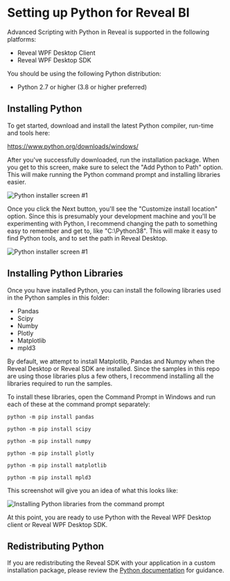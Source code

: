 ﻿# Setting up Python for Reveal BI

Advanced Scripting with Python in Reveal is supported in the following platforms:
* Reveal WPF Desktop Client
* Reveal WPF Desktop SDK 

You should be using the following Python distribution: 
* Python 2.7 or higher (3.8 or higher preferred)

## Installing Python

To get started, download and install the latest Python compiler, run-time and tools here:

https://www.python.org/downloads/windows/

After you've successfully downloaded, run the installation package.  When you get to this screen, make sure to select the "Add Python to Path" option.  This will make running the Python command prompt and installing libraries easier.


![Python installer screen #1](Install-1.png)


Once you click the Next button, you'll see the "Customize install location" option. Since this is presumably your development machine and you'll be experimenting with Python, I recommend changing the path to something easy to remember and get to, like "C:\Python38".  This will make it easy to find Python tools, and to set the path in Reveal Desktop.   

![Python installer screen #1](Install-2.png)

## Installing Python Libraries

Once you have installed Python, you can install the following libraries used in the Python samples in this folder:

* Pandas
* Scipy
* Numby
* Plotly
* Matplotlib
* mpld3


By default, we attempt to install Matplotlib, Pandas and Numpy when the Reveal Desktop or Reveal SDK are installed.  Since the samples in this repo are using those libraries plus a few others, I recommend installing all the libraries required to run the samples.  

To install these libraries, open the Command Prompt in Windows and run each of these at the command prompt separately: 

```plaintext
python -m pip install pandas

python -m pip install scipy

python -m pip install numpy

python -m pip install plotly

python -m pip install matplotlib

python -m pip install mpld3
```
This screenshot will give you an idea of what this looks like:

![Installing Python libraries from the command prompt](install-library.png)

At this point, you are ready to use Python with the Reveal WPF Desktop client or Reveal WPF Desktop SDK.

## Redistributing Python

If you are redistributing the Reveal SDK with your application in a custom installation package, please review the <a href="https://packaging.python.org/overview/" target="_blank">Python documentation</a> for guidance.

